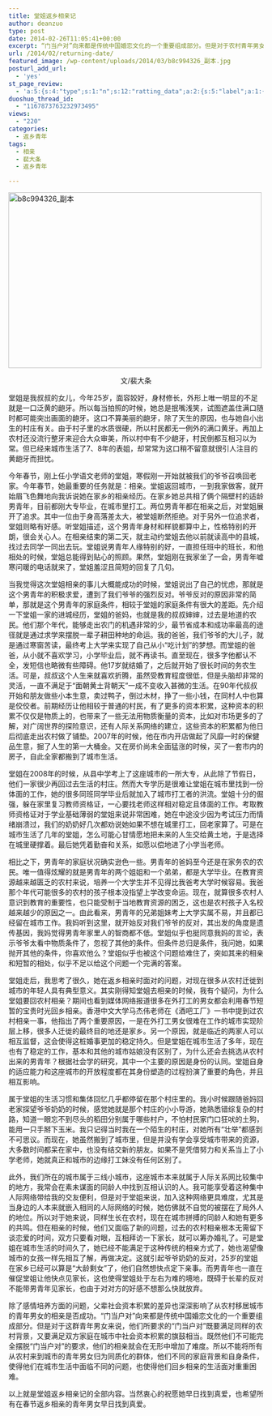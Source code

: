 ```yaml
---
title: 堂姐返乡相亲记
author: deanzuo
type: post
date: 2014-02-26T11:05:41+00:00
excerpt: “门当户对”向来都是传统中国婚恋文化的一个重要组成部分。但是对于农村青年男女来说，他们所要求的“门当户对”既要满足同样的农村背景，又要满足双方家庭在城市中社会资本积累的旗鼓相当。既然他们不可能完全摆脱“门当户对”的要求，他们的相亲就会在无形中增加了难度。所以不能将所有从农村来到城市的青年男女归为同质化的群体，他们不同的家庭背景和自身条件，使得他们在城市生活中面临不同的问题，也使得他们回乡相亲的生活面对重重困难。
url: /2014/02/returning-date/
featured_image: /wp-content/uploads/2014/03/b8c994326_副本.jpg
posturl_add_url:
  - 'yes'
st_page_review:
  - 'a:5:{s:4:"type";s:1:"n";s:12:"ratting_data";a:2:{s:5:"label";a:1:{i:0;s:0:"";}s:5:"score";a:1:{i:0;s:1:"0";}}s:7:"postion";s:2:"tl";s:5:"title";s:0:"";s:11:"score_label";s:0:"";}'
duoshuo_thread_id:
  - "1167873763232973495"
views:
  - "220"
categories:
  - 返乡青年
tags:
  - 相亲
  - 裴大条
  - 返乡青年

---
```

[<img class="size-full wp-image-8494 aligncenter" alt="b8c994326_副本" src="http://hicape.com/wp-content/uploads/2014/03/b8c994326_副本.jpg" width="500" height="347" srcset="http://hicape.com/wp-content/uploads/2014/03/b8c994326_副本.jpg 500w, http://hicape.com/wp-content/uploads/2014/03/b8c994326_副本-300x208.jpg 300w" sizes="(max-width: 500px) 100vw, 500px" />][1]

<p style="text-align: center;">
  文/裴大条
</p>

堂姐是我叔叔的女儿，今年25岁，面容姣好，身材修长，外形上唯一明显的不足就是一口泛黄的龅牙。所以每当拍照的时候，她总是抿嘴浅笑，试图遮盖住满口随时都可能突出画面的龅牙。这口不算美丽的龅牙，除了天生的原因，也与她自小出生的村庄有关。由于村子里的水质很硬，所以村民都无一例外的满口黄牙。再加上农村还没流行整牙来迎合大众审美，所以村中有不少龅牙，村民倒都互相习以为常。但已经来城市生活了7、8年的表姐，却常常为这口稍不留意就很引人注目的黄龅牙而担忧。

今年春节，刚上任小学语文老师的堂姐，寒假刚一开始就被我们的爷爷召唤回老家。今年春节，她最重要的任务就是：相亲。堂姐返回城市，一到我家做客，就开始眉飞色舞地向我诉说她在家乡的相亲经历。在家乡她总共相了俩个隔壁村的适龄男青年，目前都刚大专毕业，在城市里打工。两位男青年都在相亲之后，对堂姐展开了追求。其中一位由于身高落差太大，被堂姐断然拒绝。对于另外一位追求者，堂姐则略有好感。听堂姐描述，这个男青年身材和样貌都算中上，性格特别的开朗，很会关心人。在相亲结束的第二天，就主动约堂姐去他以前就读高中的县城，找过去同学一同出去玩。堂姐说男青年人缘特别的好，一直担任班中的班长，和他相处的时候，堂姐总能得到贴心的照顾。果然，堂姐刚在我家坐了一会，男青年嘘寒问暖的电话就来了，堂姐羞涩且简短的回复了几句。

当我觉得这次堂姐相亲的事儿大概能成功的时候，堂姐说出了自己的忧虑，那就是这个男青年的积极求爱，遭到了我们爷爷的强烈反对。爷爷反对的原因非常的简单，那就是这个男青年的家庭条件，相较于堂姐的家庭条件有很大的差距。先介绍一下堂姐一家的进城经历，堂姐的爸妈，也就是我的叔叔婶婶，过去是地道的农民。他们那个年代，能够走出农门的机遇非常的少，最节省成本和成功率最高的途径就是通过求学来摆脱一辈子耕田种地的命运。我的爸爸，我们爷爷的大儿子，就是通过寒窗苦读，最终考上大学来实现了自己从小“吃计划”的梦想。而堂姐的爸爸，从小就不喜欢学习，小学毕业后，就不再读书。直至现在，很多字他都认不全，发短信也略微有些障碍。他17岁就结婚了，之后就开始了很长时间的务农生活。可是，叔叔这个人生来就喜欢折腾，虽然受教育程度很低，但是头脑却非常的灵活，一直不满足于“面朝黄土背朝天”一成不变收入甚微的生活。在90年代叔叔开始和朋友做些小本生意，卖过鸭子，倒过木材，挣了一些小钱，在同村人中也算是佼佼者。前期经历让他相较于普通的村民，有了更多的资本积累，这种资本的积累不仅仅是物质上的，也带来了一些无法用物质衡量的资本，比如对市场更多的了解，对广阔世界的探险意识，还有人际关系网络的建立，这些资本的积累都为他日后彻底走出农村做了铺垫。2007年的时候，他在市内开店做起了风靡一时的保健品生意，掘了人生的第一大桶金。又在房价尚未全面猛涨的时候，买了一套市内的房子，自此全家都搬到了城市生活。

堂姐在2008年的时候，从县中学考上了这座城市的一所大专，从此除了节假日，他们一家很少再回过去生活的村庄。然而大专学历是很难让堂姐在城市里找到一份体面的工作，她的很多同班同学毕业后就加入了城市打工者的洪流。堂姐十分的倔强，躲在家里复习教师资格证，一心要找老师这样相对稳定且体面的工作。考取教师资格证对于学业基础薄弱的堂姐来说非常困难，她在中途没少因为考试压力而情绪崩溃过，我们的奶奶好几次都劝说她如果不想在城里打工，回老家算了。可是在城市生活了几年的堂姐，怎么可能心甘情愿地把未来的人生交给黄土地，于是选择在城里硬撑着。最后她凭着勤奋和关系，如愿以偿地进了小学当老师。

相比之下，男青年的家庭状况确实逊色一些。男青年的爸妈至今还是在家务农的农民。唯一值得炫耀的就是男青年的两个姐姐和一个弟弟，都是大学毕业。在教育资源越来越匮乏的农村来说，培养一个大学生并不见得比我爸考大学时候容易。我爸那个年代可能很多的农村的孩子根本没指望上学改变命运。现在，就算很多农村人意识到教育的重要性，也只能受制于当地教育资源的困乏，这也是农村孩子入名校越来越少的原因之一。由此看来，男青年的兄弟姐妹考上大学实属不易，并且都已经留在城市工作。我妈听到这里，就开始反对我们爷爷的反对，其出发的角度是遗传基因，我妈觉得男青年家里人的智商都不低。堂姐似乎也挺同意我妈的言论，表示爷爷太看中物质条件了，忽视了其他的条件。但条件总归是条件，我问她，如果抛开其他的条件，你喜欢他么？堂姐似乎也被这个问题给难住了，突如其来的相亲和短暂的相处，似乎不足以给这个问题一个完满的答案。

堂姐走后，我思考了很久，她在返乡相亲时面对的问题，对现在很多从农村迁徙到城市的年轻人具有典型意义。其实刚得知堂姐去相亲的时候，我有个疑问，为什么堂姐要回农村相亲？期间也看到媒体网络报道很多在外打工的男女都会利用春节短暂的宝贵时光回乡相亲。香港中文大学马杰伟老师在《酒吧工厂》一书中提到过农村相亲一事，他指出了两个重要原因，一是在外打工男女很难在工作的城市实现阶层上移，很多人迁徙的最终目的地还是家乡。另一个原因，就是临近的两家人可以相互监督，这会使得这桩婚事更加的稳定持久。但是堂姐在城市生活了多年，现在也有了稳定的工作，基本和其他的城市姑娘没有区别了，为什么还会去挑选从农村出来的男青年？根据社会学的研究，其中一个主要的原因是身份的认同。堂姐自身的适应能力和这座城市的开放程度都在其身份塑造的过程扮演了重要的角色，并且相互影响。

属于堂姐的生活习惯和集体回忆几乎都停留在那个村庄里的。我小时候跟随爸妈回老家探望爷爷奶奶的时候，感觉她就是那个村庄的小小导游，她熟悉错综复杂的村路，知道一眼忘不到尽头的稻田分别属于哪些村户，不怕村民家门口狂吠的土狗，能用一只手掰下玉米。我只记得当时我在一个陌生的村庄，对她所有“壮举”都感到不可思议。而现在，她虽然搬到了城市里，但是并没有学会享受城市带来的资源，大多数时间都呆在家中，也没有结交新的朋友。如果不是凭借努力和关系当上了小学老师，她就真正和城市的边缘打工妹没有任何区别了。

此外，我们所在的城市属于三线小城市，这座城市本来就属于人际关系网比较集中的地方，我常会在素未谋面的同龄人中找到互相认识的人。我可能享受着这种集中人际网络带给我的交友便利，但是对于堂姐来说，加入这种网络更具难度，尤其是当身边的人本来就嵌入相同的人际网络的时候，她仿佛就不自觉的被摆在了局外人的地位。所以对于她来说，同样生长在农村，现在在城市拼搏的同龄人和她有更多的共鸣。但在相亲的时候，他们又面临了新的问题，过去的农村相亲根本无需留下谈恋爱的时间，双方只要看对眼，互相拜访一下家长，就可以筹办婚礼了。可是堂姐在城市生活的时间久了，她已经不能满足于这种传统的相亲方式了，她也渴望像城市的女孩一样先相互了解，再做决定。这就引起爷爷奶奶的反对，25岁的堂姐在家乡已经可以算是“大龄剩女”了，他们自然想快点定下亲事。而男青年也一直在催促堂姐让他快点见家长，这也使得堂姐处于左右为难的境地，既碍于长辈的反对不能带男青年见家长，也由于对对方的好感不想那么快就放弃。

除了感情培养方面的问题，父辈社会资本积累的差异也深深影响了从农村移居城市的青年男女的相亲是否成功。“门当户对”向来都是传统中国婚恋文化的一个重要组成部分。但是对于这群青年男女来说，他们所要求的“门当户对”既要满足同样的农村背景，又要满足双方家庭在城市中社会资本积累的旗鼓相当。既然他们不可能完全摆脱“门当户对”的要求，他们的相亲就会在无形中增加了难度。所以不能将所有从农村来到城市的青年男女归为同质化的群体，他们不同的家庭背景和自身条件，使得他们在城市生活中面临不同的问题，也使得他们回乡相亲的生活面对重重困难。

以上就是堂姐返乡相亲记的全部内容。当然衷心的祝愿她早日找到真爱，也希望所有在春节返乡相亲的青年男女早日找到真爱。

 [1]: http://hicape.com/wp-content/uploads/2014/03/b8c994326_副本.jpg